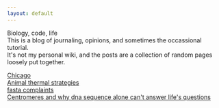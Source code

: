```yaml
---
layout: default
---
```



Biology, code, life\
This is a blog of journaling, opinions, and sometimes the occassional tutorial.\
It's not my personal wiki, and the posts are a collection of random pages loosely put together. 

[Chicago](blog/chicago)\
[Animal thermal strategies](blog/animal_thermal_strategies)\
[fasta complaints](blog/fasta_complaints)\
[Centromeres and why dna sequence alone can't answer life's questions](blog/centromere)
